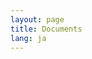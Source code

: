 ```yaml
---
layout: page
title: Documents
lang: ja
---
```


<script>
  location.href = "https://docs.vivliostyle.org/#/ja/"
</script>
